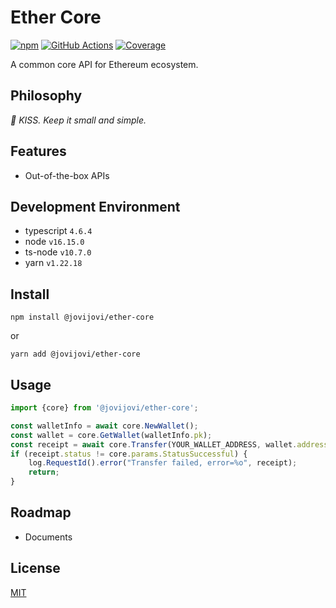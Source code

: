 # Ether Core

[![npm](https://img.shields.io/npm/v/@jovijovi/ether-core.svg)](https://www.npmjs.com/package/@jovijovi/ether-core)
[![GitHub Actions](https://github.com/jovijovi/ether-core/workflows/Test/badge.svg)](https://github.com/jovijovi/ether-core)
[![Coverage](https://img.shields.io/codecov/c/github/jovijovi/ether-core?label=\&logo=codecov\&logoColor=fff)](https://codecov.io/gh/jovijovi/ether-core)

A common core API for Ethereum ecosystem. 

## Philosophy

*:kiss: KISS. Keep it small and simple.*

## Features

- Out-of-the-box APIs

## Development Environment

- typescript `4.6.4`
- node `v16.15.0`
- ts-node `v10.7.0`
- yarn `v1.22.18`

## Install

```shell
npm install @jovijovi/ether-core
```

or

```shell
yarn add @jovijovi/ether-core
```

## Usage

```typescript
import {core} from '@jovijovi/ether-core';

const walletInfo = await core.NewWallet();
const wallet = core.GetWallet(walletInfo.pk);
const receipt = await core.Transfer(YOUR_WALLET_ADDRESS, wallet.address, '1', wallet.privateKey);
if (receipt.status != core.params.StatusSuccessful) {
	log.RequestId().error("Transfer failed, error=%o", receipt);
	return;
}
```

## Roadmap

- Documents

## License

[MIT](LICENSE)

